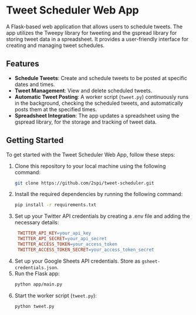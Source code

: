 # Tweet Scheduler Web App
A Flask-based web application that allows users to schedule tweets. The app utilizes the Tweepy library for tweeting and the gspread library for storing tweet data in a spreadsheet. It provides a user-friendly interface for creating and managing tweet schedules.

## Features
- **Schedule Tweets**: Create and schedule tweets to be posted at specific dates and times.
- **Tweet Management**: View and delete scheduled tweets.
- **Automatic Tweet Posting**: A worker script (`tweet.py`) continuously runs in the background, checking the scheduled tweets, and automatically posts them at the specified times.
- **Spreadsheet Integration**: The app updates a spreadsheet using the gspread library, for the storage and tracking of tweet data.

## Getting Started
To get started with the Tweet Scheduler Web App, follow these steps:

1. Clone this repository to your local machine using the following command:
   ```bash
   git clone https://github.com/2spi/tweet-scheduler.git

2. Install the required dependencies by running the following command:
   ```bash
   pip install -r requirements.txt
3. Set up your Twitter API credentials by creating a .env file and adding the necessary details:
   ```makefile
    TWITTER_API_KEY=your_api_key
    TWITTER_API_SECRET=your_api_secret
    TWITTER_ACCESS_TOKEN=your_access_token
    TWITTER_ACCESS_TOKEN_SECRET=your_access_token_secret
4. Set up your Google Sheets API credentials. Store as `gsheet-credentials.json`.
5. Run the Flask app:
   ```bash
   python app/main.py
6. Start the worker script (`tweet.py`):
   ```bash
   python tweet.py
